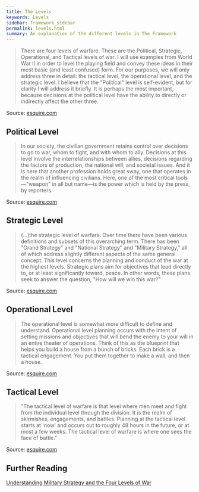 ```yaml
---
title: The Levels
keywords: Levels
sidebar: framework_sidebar
permalink: levels.html
summary: An explanation of the different levels in The Framework
---
```


> There are four levels of warfare. These are the Political, Strategic, Operational, and Tactical levels of war. I will use examples from World War II in order to level the playing field and convey these ideas in their most basic (and least confused) form. For our purposes, we will only address three in detail: the tactical level, the operational level, and the strategic level. I believe that the "Political" level is self-evident, but for clarity I will address it briefly. It is perhaps the most important, because decisions at the political level have the ability to directly or indirectly affect the other three.

Source: [esquire.com](http://www.esquire.com/news-politics/politics/news/a39985/four-levels-of-war/)

## Political Level
> In our society, the civilian government retains control over decisions to go to war, whom to fight, and with whom to ally. Decisions at this level involve the interrelationships between allies, decisions regarding the factors of production, the national will, and societal issues. And it is here that another profession holds great sway, one that operates in the realm of influencing civilians. Here, one of the most critical tools—"weapon" in all but name—is the power which is held by the press, by reporters.

Source: [esquire.com](http://www.esquire.com/news-politics/politics/news/a39985/four-levels-of-war/)

## Strategic Level
> (...)the strategic level of warfare. Over time there have been various definitions and subsets of this overarching term. There has been "Grand Strategy" and "National Strategy" and "Military Strategy," all of which address slightly different aspects of the same general concept. This level concerns the planning and conduct of the war at the highest levels. Strategic plans aim for objectives that lead directly to, or at least significantly toward, peace. In other words, these plans seek to answer the question, "How will we win this war?"

Source: [esquire.com](http://www.esquire.com/news-politics/politics/news/a39985/four-levels-of-war/)

## Operational Level
> The operational level is somewhat more difficult to define and understand. Operational level planning occurs with the intent of setting missions and objectives that will bend the enemy to your will in an entire theater of operations. Think of this as the blueprint that helps you build a house from a bunch of bricks. Each brick is a tactical engagement. You put them together to make a wall, and then a house.

Source: [esquire.com](http://www.esquire.com/news-politics/politics/news/a39985/four-levels-of-war/)

## Tactical Level
> "The tactical level of warfare is that level where men meet and fight from the individual level through the division. It is the realm of skirmishes, engagements, and battles. Planning at the tactical level starts at 'now' and occurs out to roughly 48 hours in the future, or at most a few weeks. The tactical level of warfare is where one sees the face of battle."

Source: [esquire.com](http://www.esquire.com/news-politics/politics/news/a39985/four-levels-of-war/)

## Further Reading
[Understanding Military Strategy and the Four Levels of War](http://www.esquire.com/news-politics/politics/news/a39985/four-levels-of-war/)
